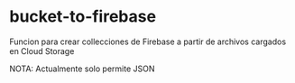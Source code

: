 # bucket-to-firebase
Funcion para crear collecciones de Firebase a partir de archivos cargados en Cloud Storage

NOTA: Actualmente solo permite JSON
    